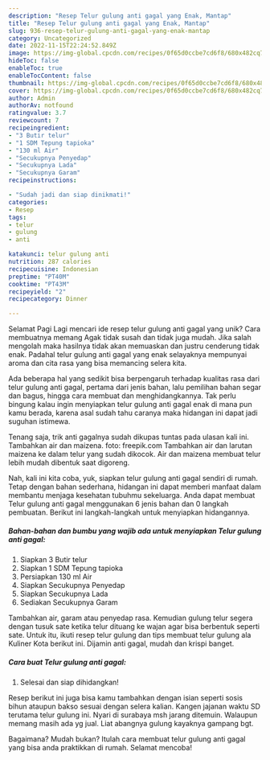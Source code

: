 ```yaml
---
description: "Resep Telur gulung anti gagal yang Enak, Mantap"
title: "Resep Telur gulung anti gagal yang Enak, Mantap"
slug: 936-resep-telur-gulung-anti-gagal-yang-enak-mantap
category: Uncategorized
date: 2022-11-15T22:24:52.849Z
image: https://img-global.cpcdn.com/recipes/0f65d0ccbe7cd6f8/680x482cq70/telur-gulung-anti-gagal-foto-resep-utama.jpg
hideToc: false
enableToc: true
enableTocContent: false
thumbnail: https://img-global.cpcdn.com/recipes/0f65d0ccbe7cd6f8/680x482cq70/telur-gulung-anti-gagal-foto-resep-utama.jpg
cover: https://img-global.cpcdn.com/recipes/0f65d0ccbe7cd6f8/680x482cq70/telur-gulung-anti-gagal-foto-resep-utama.jpg
author: Admin
authorAv: notfound
ratingvalue: 3.7
reviewcount: 7
recipeingredient:
- "3 Butir telur"
- "1 SDM Tepung tapioka"
- "130 ml Air"
- "Secukupnya Penyedap"
- "Secukupnya Lada"
- "Secukupnya Garam"
recipeinstructions:

- "Sudah jadi dan siap dinikmati!"
categories:
- Resep
tags:
- telur
- gulung
- anti

katakunci: telur gulung anti 
nutrition: 287 calories
recipecuisine: Indonesian
preptime: "PT40M"
cooktime: "PT43M"
recipeyield: "2"
recipecategory: Dinner

---
```



Selamat Pagi Lagi mencari ide resep telur gulung anti gagal yang unik? Cara membuatnya memang Agak tidak susah dan tidak juga mudah. Jika salah mengolah maka hasilnya tidak akan memuaskan dan justru cenderung tidak enak. Padahal telur gulung anti gagal yang enak selayaknya mempunyai aroma dan cita rasa yang bisa memancing selera kita.


Ada beberapa hal yang sedikit bisa berpengaruh terhadap kualitas rasa dari telur gulung anti gagal, pertama dari jenis bahan, lalu pemilihan bahan segar dan bagus, hingga cara membuat dan menghidangkannya. Tak perlu bingung kalau ingin menyiapkan telur gulung anti gagal enak di mana pun kamu berada, karena asal sudah tahu caranya maka hidangan ini dapat jadi suguhan istimewa.

Tenang saja, trik anti gagalnya sudah dikupas tuntas pada ulasan kali ini. Tambahkan air dan maizena. foto: freepik.com Tambahkan air dan larutan maizena ke dalam telur yang sudah dikocok. Air dan maizena membuat telur lebih mudah dibentuk saat digoreng.


Nah, kali ini kita coba, yuk, siapkan telur gulung anti gagal sendiri di rumah. Tetap dengan bahan sederhana, hidangan ini dapat memberi manfaat dalam membantu menjaga kesehatan tubuhmu sekeluarga. Anda dapat membuat Telur gulung anti gagal menggunakan 6 jenis bahan dan 0 langkah pembuatan. Berikut ini langkah-langkah untuk menyiapkan hidangannya.

<!--inarticleads1-->

##### Bahan-bahan dan bumbu yang wajib ada untuk menyiapkan Telur gulung anti gagal:

1. Siapkan 3 Butir telur
1. Siapkan 1 SDM Tepung tapioka
1. Persiapkan 130 ml Air
1. Siapkan Secukupnya Penyedap
1. Siapkan Secukupnya Lada
1. Sediakan Secukupnya Garam


Tambahkan air, garam atau penyedap rasa. Kemudian gulung telur segera dengan tusuk sate ketika telur dituang ke wajan agar bisa berbentuk seperti sate. Untuk itu, ikuti resep telur gulung dan tips membuat telur gulung ala Kuliner Kota berikut ini. Dijamin anti gagal, mudah dan krispi banget. 

<!--inarticleads2-->

##### Cara buat Telur gulung anti gagal:


1. Selesai dan siap dihidangkan!

Resep berikut ini juga bisa kamu tambahkan dengan isian seperti sosis bihun ataupun bakso sesuai dengan selera kalian. Kangen jajanan waktu SD terutama telur gulung ini. Nyari di surabaya msh jarang ditemuin. Walaupun memang masih ada yg jual. Liat abangnya gulung kayaknya gampang bgt. 

Bagaimana? Mudah bukan? Itulah cara membuat telur gulung anti gagal yang bisa anda praktikkan di rumah. Selamat mencoba!
